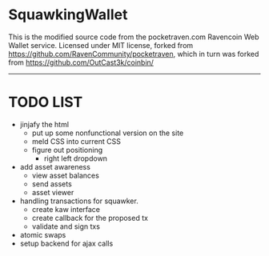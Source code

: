 # SquawkingWallet

This is the modified source code from the pocketraven.com Ravencoin Web Wallet service. Licensed under MIT license, forked from https://github.com/RavenCommunity/pocketraven, which in turn was forked from https://github.com/OutCast3k/coinbin/

**************
TODO LIST
================
* jinjafy the html
    * put up some nonfunctional version on the site
    * meld CSS into current CSS
    * figure out positioning
        * right left dropdown 
* add asset awareness
    * view asset balances
    * send assets
    * asset viewer
* handling transactions for squawker.
    * create kaw interface
    * create callback for the proposed tx
    * validate and sign txs
* atomic swaps
* setup backend for ajax calls

        